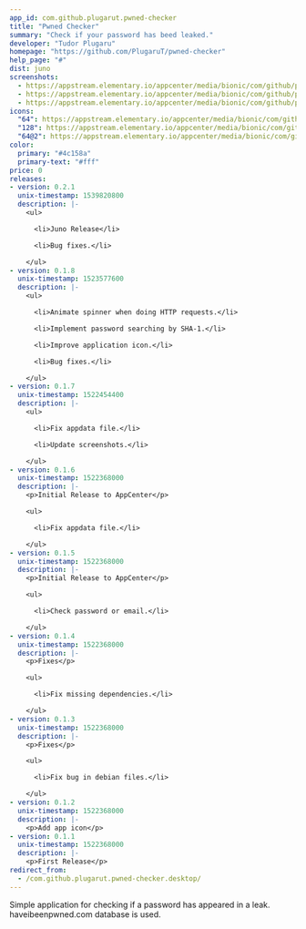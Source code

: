 ```yaml
---
app_id: com.github.plugarut.pwned-checker
title: "Pwned Checker"
summary: "Check if your password has beed leaked."
developer: "Tudor Plugaru"
homepage: "https://github.com/PlugaruT/pwned-checker"
help_page: "#"
dist: juno
screenshots:
  - https://appstream.elementary.io/appcenter/media/bionic/com/github/plugarut.pwned-checker/9E5212D0082CC593ACD9264AD06CD5D8/screenshots/image-1_orig.png
  - https://appstream.elementary.io/appcenter/media/bionic/com/github/plugarut.pwned-checker/9E5212D0082CC593ACD9264AD06CD5D8/screenshots/image-2_orig.png
  - https://appstream.elementary.io/appcenter/media/bionic/com/github/plugarut.pwned-checker/9E5212D0082CC593ACD9264AD06CD5D8/screenshots/image-3_orig.png
icons:
  "64": https://appstream.elementary.io/appcenter/media/bionic/com/github/plugarut.pwned-checker/9E5212D0082CC593ACD9264AD06CD5D8/icons/64x64/com.github.plugarut.pwned-checker_com.github.plugarut.pwned-checker.png
  "128": https://appstream.elementary.io/appcenter/media/bionic/com/github/plugarut.pwned-checker/9E5212D0082CC593ACD9264AD06CD5D8/icons/128x128/com.github.plugarut.pwned-checker_com.github.plugarut.pwned-checker.png
  "64@2": https://appstream.elementary.io/appcenter/media/bionic/com/github/plugarut.pwned-checker/9E5212D0082CC593ACD9264AD06CD5D8/icons/64x64@2/com.github.plugarut.pwned-checker_com.github.plugarut.pwned-checker.png
color:
  primary: "#4c158a"
  primary-text: "#fff"
price: 0
releases:
- version: 0.2.1
  unix-timestamp: 1539820800
  description: |-
    <ul>

      <li>Juno Release</li>

      <li>Bug fixes.</li>

    </ul>
- version: 0.1.8
  unix-timestamp: 1523577600
  description: |-
    <ul>

      <li>Animate spinner when doing HTTP requests.</li>

      <li>Implement password searching by SHA-1.</li>

      <li>Improve application icon.</li>

      <li>Bug fixes.</li>

    </ul>
- version: 0.1.7
  unix-timestamp: 1522454400
  description: |-
    <ul>

      <li>Fix appdata file.</li>

      <li>Update screenshots.</li>

    </ul>
- version: 0.1.6
  unix-timestamp: 1522368000
  description: |-
    <p>Initial Release to AppCenter</p>

    <ul>

      <li>Fix appdata file.</li>

    </ul>
- version: 0.1.5
  unix-timestamp: 1522368000
  description: |-
    <p>Initial Release to AppCenter</p>

    <ul>

      <li>Check password or email.</li>

    </ul>
- version: 0.1.4
  unix-timestamp: 1522368000
  description: |-
    <p>Fixes</p>

    <ul>

      <li>Fix missing dependencies.</li>

    </ul>
- version: 0.1.3
  unix-timestamp: 1522368000
  description: |-
    <p>Fixes</p>

    <ul>

      <li>Fix bug in debian files.</li>

    </ul>
- version: 0.1.2
  unix-timestamp: 1522368000
  description: |-
    <p>Add app icon</p>
- version: 0.1.1
  unix-timestamp: 1522368000
  description: |-
    <p>First Release</p>
redirect_from:
  - /com.github.plugarut.pwned-checker.desktop/
---
```


<p>Simple application for checking if a password has appeared in a leak. haveibeenpwned.com database is used.</p>